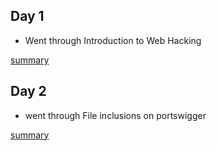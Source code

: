 ## Day 1 

- Went through Introduction to Web Hacking 

[summary](./Summary/Day1/ReadMe.md) 


## Day 2

- went through File inclusions on portswigger 

[summary](./Summary/Day2/ReadMe.md) 
